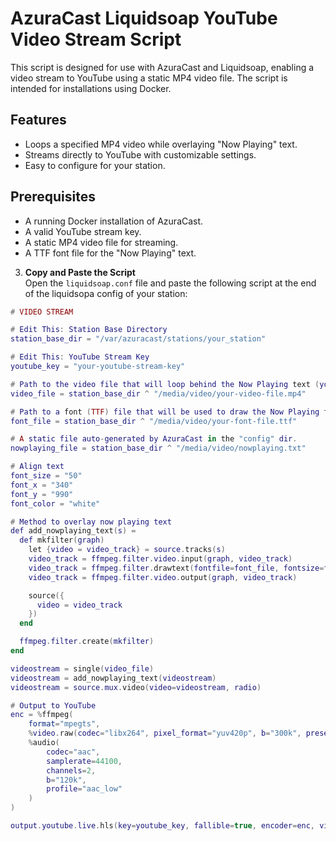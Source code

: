 # AzuraCast Liquidsoap YouTube Video Stream Script

This script is designed for use with AzuraCast and Liquidsoap, enabling a video stream to YouTube using a static MP4 video file. The script is intended for installations using Docker.

## Features

- Loops a specified MP4 video while overlaying "Now Playing" text.
- Streams directly to YouTube with customizable settings.
- Easy to configure for your station.

## Prerequisites

- A running Docker installation of AzuraCast.
- A valid YouTube stream key.
- A static MP4 video file for streaming.
- A TTF font file for the "Now Playing" text.


3. **Copy and Paste the Script**  
Open the `liquidsoap.conf` file and paste the following script at the end of the liquidsopa config of your station:

```lua
# VIDEO STREAM 

# Edit This: Station Base Directory
station_base_dir = "/var/azuracast/stations/your_station"

# Edit This: YouTube Stream Key
youtube_key = "your-youtube-stream-key"

# Path to the video file that will loop behind the Now Playing text (you have to provide this)
video_file = station_base_dir ^ "/media/video/your-video-file.mp4"

# Path to a font (TTF) file that will be used to draw the Now Playing text (you have to provide this)
font_file = station_base_dir ^ "/media/video/your-font-file.ttf"

# A static file auto-generated by AzuraCast in the "config" dir.
nowplaying_file = station_base_dir ^ "/media/video/nowplaying.txt"

# Align text
font_size = "50"
font_x = "340"
font_y = "990"
font_color = "white"

# Method to overlay now playing text
def add_nowplaying_text(s) =
  def mkfilter(graph)
    let {video = video_track} = source.tracks(s)
    video_track = ffmpeg.filter.video.input(graph, video_track)
    video_track = ffmpeg.filter.drawtext(fontfile=font_file, fontsize=font_size, x=font_x, y=font_y, fontcolor=font_color, textfile=nowplaying_file, reload=5, graph, video_track)
    video_track = ffmpeg.filter.video.output(graph, video_track)

    source({
      video = video_track
    })
  end

  ffmpeg.filter.create(mkfilter)
end

videostream = single(video_file)
videostream = add_nowplaying_text(videostream)
videostream = source.mux.video(video=videostream, radio)

# Output to YouTube
enc = %ffmpeg(
    format="mpegts", 
    %video.raw(codec="libx264", pixel_format="yuv420p", b="300k", preset="superfast", r=25, g=50),
    %audio(
        codec="aac",
        samplerate=44100,
        channels=2,
        b="120k",
        profile="aac_low"
    )
)

output.youtube.live.hls(key=youtube_key, fallible=true, encoder=enc, videostream)
